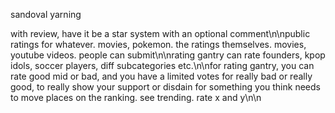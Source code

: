 sandoval yarning

with review, have it be a star system with an optional comment\n\npublic ratings for whatever. movies, pokemon. the ratings themselves. movies, youtube videos. people can submit\n\nrating gantry can rate founders, kpop idols, soccer players, diff subcategories etc.\n\nfor rating gantry, you can rate good mid or bad, and you have a limited votes for really bad or really good, to really show your support or disdain for something you think needs to move places on the ranking. see trending. rate x and y\n\n